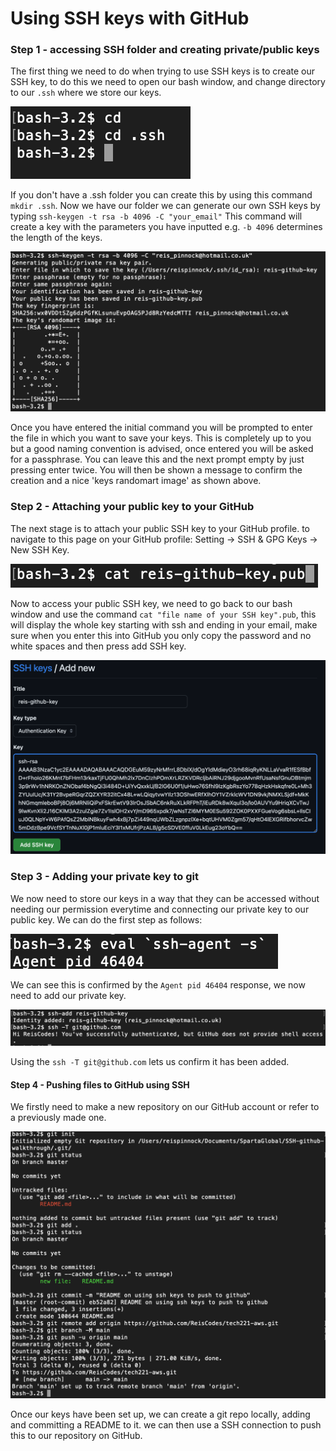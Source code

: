 # Using SSH keys with GitHub

### Step 1 - accessing SSH folder and creating private/public keys 
The first thing we need to do when trying to use SSH keys is to create our 
SSH key, to do this we need to open our bash window, and change directory 
to our `.ssh` where we store our keys. 

![](cd_shh_folder.png)

If you don't have a .ssh folder you can create this by using this command `mkdir .ssh`. 
Now we have our folder we can generate our own SSH keys by typing 
`ssh-keygen -t rsa -b 4096 -C "your_email"` This command will create a key with 
the parameters you have inputted e.g. `-b 4096` determines the length of the 
keys.

![](key_generation.png)

Once you have entered the initial command you will be prompted to enter 
the file in which you want to save your keys. This is completely up to you 
but a good naming convention is advised, once entered you will be asked for a 
passphrase. You can leave this and the next prompt empty by just pressing enter 
twice. You will then be shown a message to confirm the creation and a nice 'keys randomart image' as 
shown above.

### Step 2 - Attaching your public key to your GitHub

The next stage is to attach your public SSH key to your GitHub profile. to 
navigate to this page on your GitHub profile: Setting -> SSH & GPG Keys -> New SSH Key.

![](cat_ssh.png)

Now to access your public SSH key, we need to go back to our bash window and use the command
`cat "file name of your SSH key".pub`, this will display the whole key starting with ssh and ending in your 
email, make sure when you enter this into GitHub you only copy the password and no white spaces and then press
add SSH key.

![](github_settings.png)

### Step 3 - Adding your private key to git

We now need to store our keys in a way that they can be accessed without needing our permission everytime
and connecting our private key to our public key. We can do the first step as follows:

![](ssh_agent.png)

We can see this is confirmed by the `Agent pid 46404` response, we now need to add our private key.

![](add_ssh_key.png)

Using the `ssh -T git@github.com` lets us confirm it has been added.

#### Step 4 - Pushing files to GitHub using SSH

We firstly need to make a new repository on our GitHub account or refer to a 
previously made one.

![](push_to_github.png)

Once our keys have been set up, we can create a git repo locally, adding and committing a README to it.
we can then use a SSH connection to push this to our repository on GitHub.
